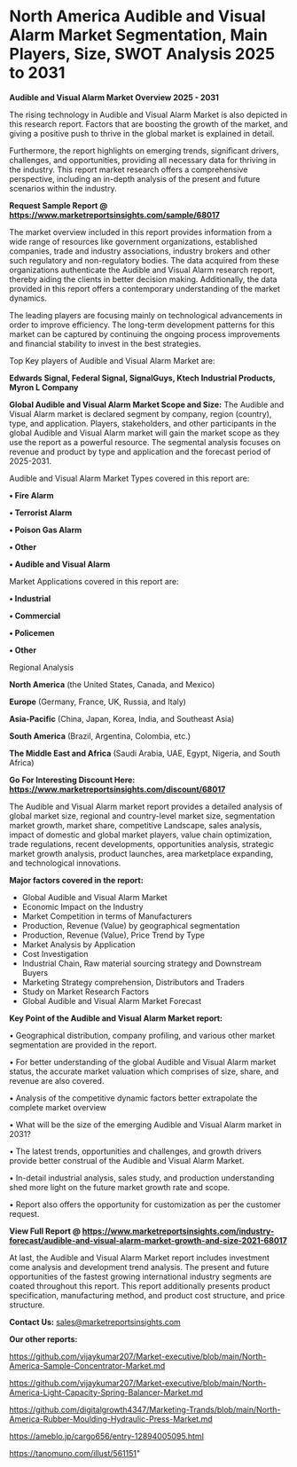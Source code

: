 # North America Audible and Visual Alarm Market Segmentation, Main Players, Size, SWOT Analysis 2025 to 2031

<Strong> Audible and Visual Alarm Market Overview 2025 - 2031</strong>

The rising technology in Audible and Visual Alarm Market is also depicted in this research report. Factors that are boosting the growth of the market, and giving a positive push to thrive in the global market is explained in detail.

Furthermore, the report highlights on emerging trends, significant drivers, challenges, and opportunities, providing all necessary data for thriving in the industry. This report market research offers a comprehensive perspective, including an in-depth analysis of the present and future scenarios within the industry.

<strong>Request Sample Report @ <a href=https://www.marketreportsinsights.com/sample/68017>https://www.marketreportsinsights.com/sample/68017</a></strong>

The market overview included in this report provides information from a wide range of resources like government organizations, established companies, trade and industry associations, industry brokers and other such regulatory and non-regulatory bodies. The data acquired from these organizations authenticate the Audible and Visual Alarm research report, thereby aiding the clients in better decision making. Additionally, the data provided in this report offers a contemporary understanding of the market dynamics.

The leading players are focusing mainly on technological advancements in order to improve efficiency. The long-term development patterns for this market can be captured by continuing the ongoing process improvements and financial stability to invest in the best strategies.

Top Key players of Audible and Visual Alarm Market are:

<strong>Edwards Signal, Federal Signal, SignalGuys, Ktech Industrial Products, Myron L Company</strong>

<strong><b>Global Audible and Visual Alarm Market Scope and Size:</b></strong>
The Audible and Visual Alarm market is declared segment by company, region (country), type, and application. Players, stakeholders, and other participants in the global Audible and Visual Alarm market will gain the market scope as they use the report as a powerful resource. The segmental analysis focuses on revenue and product by type and application and the forecast period of 2025-2031.

Audible and Visual Alarm Market Types covered in this report are:

<strong>• Fire Alarm

• Terrorist Alarm

• Poison Gas Alarm

• Other

• Audible and Visual Alarm</strong>

Market Applications covered in this report are:

<strong>• Industrial

• Commercial

• Policemen

• Other</strong> 

Regional Analysis

<strong>North America</strong> (the United States, Canada, and Mexico)

<strong>Europe</strong> (Germany, France, UK, Russia, and Italy)

<strong>Asia-Pacific</strong> (China, Japan, Korea, India, and Southeast Asia)

<strong>South America</strong> (Brazil, Argentina, Colombia, etc.)

<strong>The Middle East and Africa</strong> (Saudi Arabia, UAE, Egypt, Nigeria, and South Africa)

<strong>Go For Interesting Discount Here: <a href=https://www.marketreportsinsights.com/discount/68017>https://www.marketreportsinsights.com/discount/68017</a></strong>

The Audible and Visual Alarm market report provides a detailed analysis of global market size, regional and country-level market size, segmentation market growth, market share, competitive Landscape, sales analysis, impact of domestic and global market players, value chain optimization, trade regulations, recent developments, opportunities analysis, strategic market growth analysis, product launches, area marketplace expanding, and technological innovations.

<strong><b>Major factors covered in the report:</b></strong>
<ul>
  <li>Global Audible and Visual Alarm Market </li>
  <li>Economic Impact on the Industry</li>
  <li>Market Competition in terms of Manufacturers</li>
  <li>Production, Revenue (Value) by geographical segmentation</li>
  <li>Production, Revenue (Value), Price Trend by Type</li>
  <li>Market Analysis by Application</li>
  <li>Cost Investigation</li>
  <li>Industrial Chain, Raw material sourcing strategy and Downstream Buyers</li>
  <li>Marketing Strategy comprehension, Distributors and Traders</li>
  <li>Study on Market Research Factors</li>
  <li>Global Audible and Visual Alarm Market Forecast</li>
</ul>

<strong><b>Key Point of the Audible and Visual Alarm Market report:</b></strong>

• Geographical distribution, company profiling, and various other market segmentation are provided in the report.

• For better understanding of the global Audible and Visual Alarm market status, the accurate market valuation which comprises of size, share, and revenue are also covered.

• Analysis of the competitive dynamic factors better extrapolate the complete market overview

• What will be the size of the emerging Audible and Visual Alarm market in 2031?

• The latest trends, opportunities and challenges, and growth drivers provide better construal of the Audible and Visual Alarm Market.

• In-detail industrial analysis, sales study, and production understanding shed more light on the future market growth rate and scope.

• Report also offers the opportunity for customization as per the customer request.

<strong><b>View Full Report @ <a href=https://www.marketreportsinsights.com/industry-forecast/audible-and-visual-alarm-market-growth-and-size-2021-68017>https://www.marketreportsinsights.com/industry-forecast/audible-and-visual-alarm-market-growth-and-size-2021-68017</a></b></strong>


At last, the Audible and Visual Alarm Market report includes investment come analysis and development trend analysis. The present and future opportunities of the fastest growing international industry segments are coated throughout this report. This report additionally presents product specification, manufacturing method, and product cost structure, and price structure.

<strong>Contact Us:</strong>
sales@marketreportsinsights.com

<strong>Our other reports:</strong>

<a href=https://github.com/vijaykumar207/Market-executive/blob/main/North-America-Sample-Concentrator-Market.md>https://github.com/vijaykumar207/Market-executive/blob/main/North-America-Sample-Concentrator-Market.md</a>

<a href=https://github.com/vijaykumar207/Market-executive/blob/main/North-America-Light-Capacity-Spring-Balancer-Market.md>https://github.com/vijaykumar207/Market-executive/blob/main/North-America-Light-Capacity-Spring-Balancer-Market.md</a>

<a href=https://github.com/digitalgrowth4347/Marketing-Trands/blob/main/North-America-Rubber-Moulding-Hydraulic-Press-Market.md>https://github.com/digitalgrowth4347/Marketing-Trands/blob/main/North-America-Rubber-Moulding-Hydraulic-Press-Market.md</a>

<a href=https://ameblo.jp/cargo656/entry-12894005095.html>https://ameblo.jp/cargo656/entry-12894005095.html</a>

<a href=https://tanomuno.com/illust/561151>https://tanomuno.com/illust/561151</a>"
